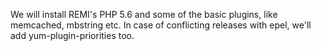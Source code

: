We will install REMI's PHP 5.6 and some of the basic plugins, like memcached,
mbstring etc. In case of conflicting releases with epel, we'll add
yum-plugin-priorities too.
